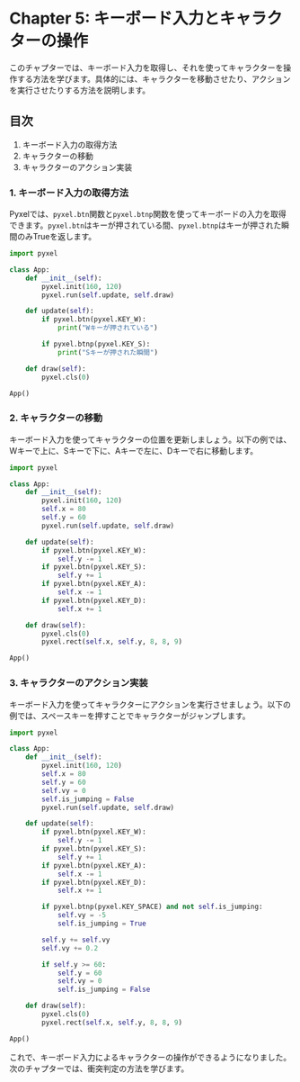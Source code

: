 # Chapter 5: キーボード入力とキャラクターの操作

このチャプターでは、キーボード入力を取得し、それを使ってキャラクターを操作する方法を学びます。具体的には、キャラクターを移動させたり、アクションを実行させたりする方法を説明します。

## 目次
1. キーボード入力の取得方法
2. キャラクターの移動
3. キャラクターのアクション実装

### 1. キーボード入力の取得方法
Pyxelでは、`pyxel.btn`関数と`pyxel.btnp`関数を使ってキーボードの入力を取得できます。`pyxel.btn`はキーが押されている間、`pyxel.btnp`はキーが押された瞬間のみTrueを返します。

```python
import pyxel

class App:
    def __init__(self):
        pyxel.init(160, 120)
        pyxel.run(self.update, self.draw)

    def update(self):
        if pyxel.btn(pyxel.KEY_W):
            print("Wキーが押されている")

        if pyxel.btnp(pyxel.KEY_S):
            print("Sキーが押された瞬間")

    def draw(self):
        pyxel.cls(0)

App()
```

### 2. キャラクターの移動
キーボード入力を使ってキャラクターの位置を更新しましょう。以下の例では、Wキーで上に、Sキーで下に、Aキーで左に、Dキーで右に移動します。

```python
import pyxel

class App:
    def __init__(self):
        pyxel.init(160, 120)
        self.x = 80
        self.y = 60
        pyxel.run(self.update, self.draw)

    def update(self):
        if pyxel.btn(pyxel.KEY_W):
            self.y -= 1
        if pyxel.btn(pyxel.KEY_S):
            self.y += 1
        if pyxel.btn(pyxel.KEY_A):
            self.x -= 1
        if pyxel.btn(pyxel.KEY_D):
            self.x += 1

    def draw(self):
        pyxel.cls(0)
        pyxel.rect(self.x, self.y, 8, 8, 9)

App()
```

### 3. キャラクターのアクション実装
キーボード入力を使ってキャラクターにアクションを実行させましょう。以下の例では、スペースキーを押すことでキャラクターがジャンプします。

```python
import pyxel

class App:
    def __init__(self):
        pyxel.init(160, 120)
        self.x = 80
        self.y = 60
        self.vy = 0
        self.is_jumping = False
        pyxel.run(self.update, self.draw)

    def update(self):
        if pyxel.btn(pyxel.KEY_W):
            self.y -= 1
        if pyxel.btn(pyxel.KEY_S):
            self.y += 1
        if pyxel.btn(pyxel.KEY_A):
            self.x -= 1
        if pyxel.btn(pyxel.KEY_D):
            self.x += 1

        if pyxel.btnp(pyxel.KEY_SPACE) and not self.is_jumping:
            self.vy = -5
            self.is_jumping = True

        self.y += self.vy
        self.vy += 0.2

        if self.y >= 60:
            self.y = 60
            self.vy = 0
            self.is_jumping = False

    def draw(self):
        pyxel.cls(0)
        pyxel.rect(self.x, self.y, 8, 8, 9)

App()
```

これで、キーボード入力によるキャラクターの操作ができるようになりました。次のチャプターでは、衝突判定の方法を学びます。
